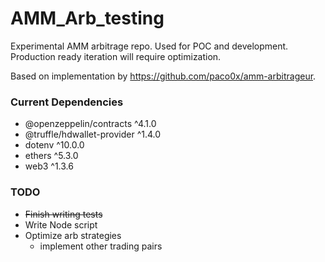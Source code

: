# AMM_Arb_testing
Experimental AMM arbitrage repo. Used for POC and development. Production ready iteration will require optimization.

Based on implementation by https://github.com/paco0x/amm-arbitrageur.

### Current Dependencies
- @openzeppelin/contracts ^4.1.0
- @truffle/hdwallet-provider ^1.4.0
- dotenv ^10.0.0
- ethers ^5.3.0
- web3 ^1.3.6


### TODO
- ~~Finish writing tests~~
- Write Node script
- Optimize arb strategies
	- implement other trading pairs
